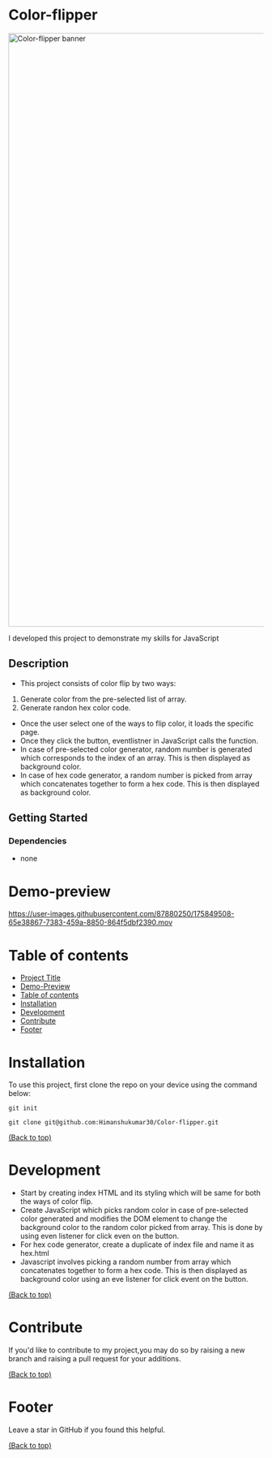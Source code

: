 # Color-flipper

<img width="1170" alt="Color-flipper banner" src="https://user-images.githubusercontent.com/87880250/175847125-6977aa28-d577-4da3-a831-83971a46df06.png">


I developed this project to demonstrate my skills for JavaScript

## Description

- This project consists of color flip by two ways:
1. Generate color from the pre-selected list of array.
2. Generate randon hex color code.
- Once the user select one of the ways to flip color, it loads the specific page.
- Once they click the button, eventlistner in JavaScript calls the function.
- In case of pre-selected color generator, random number is generated which corresponds to the index of an array. This is then displayed as background color.
- In case of hex code generator, a random number is picked from array which concatenates together to form a hex code. This is then displayed as background color.


## Getting Started

### Dependencies

- none

# Demo-preview




https://user-images.githubusercontent.com/87880250/175849508-65e38867-7383-459a-8850-864f5dbf2390.mov






# Table of contents

- [Project Title](#Color-flipper)
- [Demo-Preview](#demo-preview)
- [Table of contents](#table-of-contents)
- [Installation](#installation)
- [Development](#development)
- [Contribute](#contribute)
- [Footer](#footer)

# Installation

To use this project, first clone the repo on your device using the command below:

```git init```

```git clone git@github.com:Himanshukumar30/Color-flipper.git```

[(Back to top)](#table-of-contents)

# Development
- Start by creating index HTML and its styling which will be same for both the ways of color flip.
- Create JavaScript which picks random color in case of pre-selected color generated and modifies the DOM element to change the background color to the random color picked from array. This is done by using even listener for click even on the button.
- For hex code generator, create a duplicate of index file and name it as hex.html
- Javascript involves picking a random number from array which concatenates together to form a hex code. This is then displayed as background color using an eve listener for click event on the button. 

[(Back to top)](#table-of-contents)

# Contribute
If you'd like to contribute to my project,you may do so by raising a new branch and raising a pull request for your additions.

[(Back to top)](#table-of-contents)

# Footer

Leave a star in GitHub if you found this helpful.

[(Back to top)](#table-of-contents)
